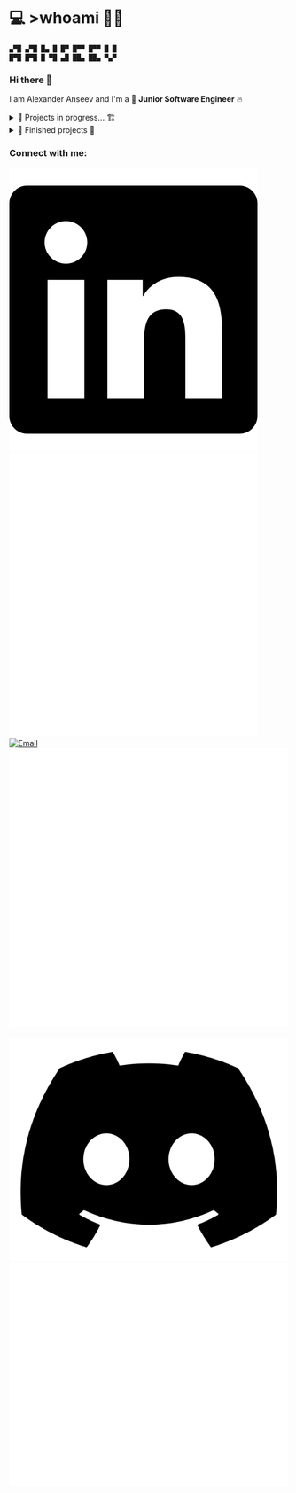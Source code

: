 # 💻 >whoami 👨‍💻
```
▄▀█ ▄▀█ █▄ █ █▀ █▀▀ █▀▀ █ █
█▀█ █▀█ █ ▀█ ▄█ ██▄ ██▄ ▀▄▀
```
### Hi there 👋

I am Alexander Anseev and I'm a 🦄 **Junior Software Engineer** 🔥


<details>
    <summary>🚧 Projects in progress... 🏗</summary>

* [Web-Repository](https://github.com/aanseev/web-repository) - my web-resume, it will contain summary of my experiences and projects in a cool looking format!
</details>

<details>
    <summary>🚩 Finished projects 🎯</summary>
    
* [Thyf](https://github.com/aanseev/thyf) - 2D platformer with teleport kunai ([playable!](https://aanseev.itch.io/thyf))
* [Trerath](https://github.com/aanseev/trerath) - top down 3D maze game ([playable!](https://aanseev.itch.io/trerath))
</details>

### Connect with me:
[![LinkedIn](./img/linkedin-light-only.png)](#gh-light-mode-only)
[![LinkedIn](./img/linkedin-dark-only.png)](#gh-dark-mode-only)
&nbsp;&nbsp;
[![Email](./img/emamil-light-only.png)](#gh-light-mode-only)
[![Email](./img/email-dark-only.png)](#gh-dark-mode-only)
&nbsp;&nbsp;
[![Discord](./img/discord-light-only.png)](#gh-light-mode-only)
[![Discord](./img/discord-dark-only.png)](#gh-dark-mode-only)
&nbsp;&nbsp;
